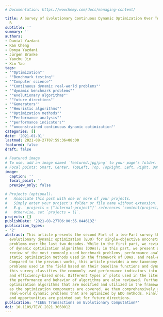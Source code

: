```yaml
---
# Documentation: https://wowchemy.com/docs/managing-content/

title: A Survey of Evolutionary Continuous Dynamic Optimization Over Two Decades—Part
  B
subtitle: ''
summary: ''
authors:
- Danial Yazdani
- Ran Cheng
- Donya Yazdani
- Jürgen Branke
- Yaochu Jin
- Xin Yao
tags:
- '"Optimization"'
- '"Benchmark testing"'
- '"Computer science"'
- '"Continuous dynamic real-world problems"'
- '"dynamic benchmark problems"'
- '"evolutionary algorithms"'
- '"future directions"'
- '"Generators"'
- '"Heuristic algorithms"'
- '"Optimization methods"'
- '"Performance analysis"'
- '"performance indicators"'
- '"unconstrained continuous dynamic optimization"'
categories: []
date: '2021-01-01'
lastmod: 2021-08-27T07:59:36+08:00
featured: false
draft: false

# Featured image
# To use, add an image named `featured.jpg/png` to your page's folder.
# Focal points: Smart, Center, TopLeft, Top, TopRight, Left, Right, BottomLeft, Bottom, BottomRight.
image:
  caption: ''
  focal_point: ''
  preview_only: false

# Projects (optional).
#   Associate this post with one or more of your projects.
#   Simply enter your project's folder or file name without extension.
#   E.g. `projects = ["internal-project"]` references `content/project/deep-learning/index.md`.
#   Otherwise, set `projects = []`.
projects: []
publishDate: '2021-08-27T06:00:35.044613Z'
publication_types:
- '2'
abstract: This article presents the second Part of a two-Part survey that reviews
  evolutionary dynamic optimization (EDO) for single-objective unconstrained continuous
  problems over the last two decades. While in the first part, we reviewed the components
  of dynamic optimization algorithms (DOAs); in this part, we present an in-depth
  review of the most commonly used benchmark problems, performance analysis methods,
  static optimization methods used in the framework of DOAs, and real-world applications.
  Compared to the previous works, this article provides a new taxonomy for the benchmark
  problems used in the field based on their baseline functions and dynamics. In addition,
  this survey classifies the commonly used performance indicators into fitness/error-based
  and efficiency-based ones. Different types of plots used in the literature for analyzing
  the performance and behavior of algorithms are also reviewed. Furthermore, the static
  optimization algorithms that are modified and utilized in the framework of DOAs
  as the optimization components are covered. We then comprehensively review some
  real-world dynamic problems that are optimized by EDO methods. Finally, some challenges
  and opportunities are pointed out for future directions.
publication: '*IEEE Transactions on Evolutionary Computation*'
doi: 10.1109/TEVC.2021.3060012
---
```

